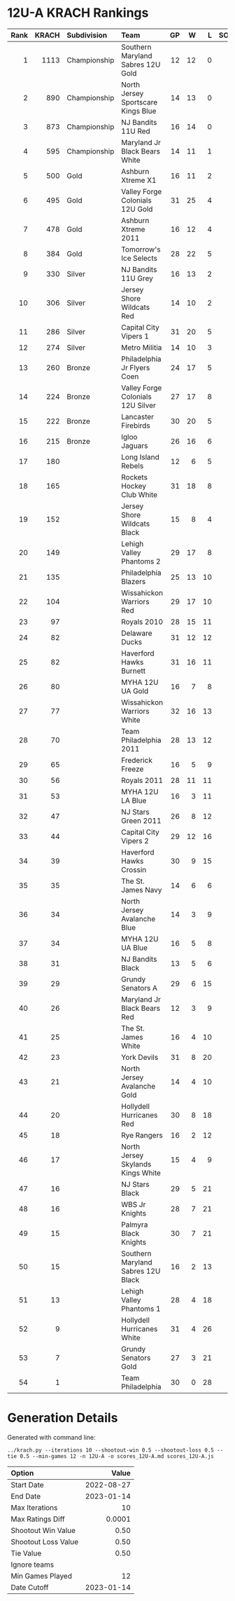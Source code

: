 # 12U-A KRACH Rankings
Rank|KRACH|Subdivision|Team|GP|W|L|SOW|SOL|T|SoS
---:|---:|:---|:---|---:|---:|---:|---:|---:|---:|---:
1|1113|Championship|Southern Maryland Sabres 12U Gold|12|12|0|0|0|0|102
2|890|Championship|North Jersey Sportscare Kings Blue|14|13|0|1|0|0|108
3|873|Championship|NJ Bandits 11U Red|16|14|0|2|0|0|150
4|595|Championship|Maryland Jr Black Bears White|14|11|1|1|1|0|165
5|500|Gold|Ashburn Xtreme X1|16|11|2|1|2|0|224
6|495|Gold|Valley Forge Colonials 12U Gold|31|25|4|1|1|0|165
7|478|Gold|Ashburn Xtreme 2011|16|12|4|0|0|0|221
8|384|Gold|Tomorrow's Ice Selects|28|22|5|0|1|0|152
9|330|Silver|NJ Bandits 11U Grey|16|13|2|1|0|0|73
10|306|Silver|Jersey Shore Wildcats Red|14|10|2|2|0|0|121
11|286|Silver|Capital City Vipers 1|31|20|5|4|2|0|169
12|274|Silver|Metro Militia|14|10|3|1|0|0|144
13|260|Bronze|Philadelphia Jr Flyers Coen|24|17|5|1|1|0|142
14|224|Bronze|Valley Forge Colonials 12U Silver|27|17|8|1|1|0|201
15|222|Bronze|Lancaster Firebirds|30|20|5|3|2|0|104
16|215|Bronze|Igloo Jaguars|26|16|6|3|1|0|166
17|180||Long Island Rebels|12|6|5|1|0|0|235
18|165||Rockets Hockey Club White|31|18|8|0|5|0|193
19|152||Jersey Shore Wildcats Black|15|8|4|1|2|0|227
20|149||Lehigh Valley Phantoms 2|29|17|8|2|2|0|120
21|135||Philadelphia Blazers|25|13|10|0|2|0|190
22|104||Wissahickon Warriors Red|29|17|10|0|2|0|154
23|97||Royals 2010|28|15|11|2|0|0|142
24|82||Delaware Ducks|31|12|12|3|4|0|189
25|82||Haverford Hawks Burnett|31|16|11|3|1|0|87
26|80||MYHA 12U UA Gold|16|7|8|0|1|0|180
27|77||Wissahickon Warriors White|32|16|13|1|2|0|112
28|70||Team Philadelphia 2011|28|13|12|2|1|0|167
29|65||Frederick Freeze|16|5|9|0|2|0|197
30|56||Royals 2011|28|11|11|4|2|0|139
31|53||MYHA 12U LA Blue|16|3|11|1|1|0|334
32|47||NJ Stars Green 2011|26|8|12|3|3|0|227
33|44||Capital City Vipers 2|29|12|16|0|1|0|118
34|39||Haverford Hawks Crossin|30|9|15|4|2|0|176
35|35||The St. James Navy|14|6|6|1|1|0|59
36|34||North Jersey Avalanche Blue|14|3|9|1|1|0|184
37|34||MYHA 12U UA Blue|16|5|8|0|3|0|129
38|31||NJ Bandits Black|13|5|6|1|1|0|78
39|29||Grundy Senators A|29|6|15|4|4|0|134
40|26||Maryland Jr Black Bears Red|12|3|9|0|0|0|225
41|25||The St. James White|16|4|10|0|2|0|100
42|23||York Devils|31|8|20|3|0|0|161
43|21||North Jersey Avalanche Gold|14|4|10|0|0|0|109
44|20||Hollydell Hurricanes Red|30|8|18|1|2|1|110
45|18||Rye Rangers|16|2|12|0|2|0|244
46|17||North Jersey Skylands Kings White|15|4|9|0|2|0|73
47|16||NJ Stars Black|29|5|21|2|1|0|202
48|16||WBS Jr Knights|28|7|21|0|0|0|88
49|15||Palmyra Black Knights|30|7|21|2|0|0|88
50|15||Southern Maryland Sabres 12U Black|16|2|13|1|0|0|133
51|13||Lehigh Valley Phantoms 1|28|4|18|2|3|1|131
52|9||Hollydell Hurricanes White|31|4|26|1|0|0|107
53|7||Grundy Senators Gold|27|3|21|1|2|0|181
54|1||Team Philadelphia|30|0|28|0|2|0|73
# Generation Details

Generated with command line:
```
../krach.py --iterations 10 --shootout-win 0.5 --shootout-loss 0.5 --tie 0.5 --min-games 12 -n 12U-A -o scores_12U-A.md scores_12U-A.js
```

| Option | Value |
| :----- | ----: |
| Start Date | 2022-08-27 |
| End Date | 2023-01-14 |
| Max Iterations | 10 |
| Max Ratings Diff | 0.0001 |
| Shootout Win Value | 0.50 |
| Shootout Loss Value | 0.50 |
| Tie Value | 0.50 |
| Ignore teams |  |
| Min Games Played | 12 |
| Date Cutoff | 2023-01-14 |


